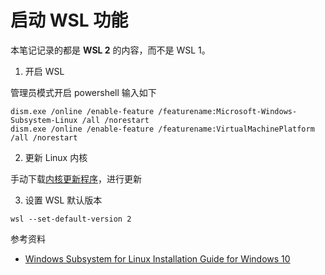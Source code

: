 # 启动 WSL 功能

本笔记记录的都是 **WSL 2** 的内容，而不是 WSL 1。

1. 开启 WSL

管理员模式开启 powershell 输入如下

```poweshell
dism.exe /online /enable-feature /featurename:Microsoft-Windows-Subsystem-Linux /all /norestart
dism.exe /online /enable-feature /featurename:VirtualMachinePlatform /all /norestart
```

2. 更新 Linux 内核

手动下载[内核更新程序](https://wslstorestorage.blob.core.windows.net/wslblob/wsl_update_x64.msi)，进行更新

3. 设置 WSL 默认版本

```poweshell
wsl --set-default-version 2
```

参考资料

- [Windows Subsystem for Linux Installation Guide for Windows 10](https://docs.microsoft.com/en-us/windows/wsl/install-win10)

